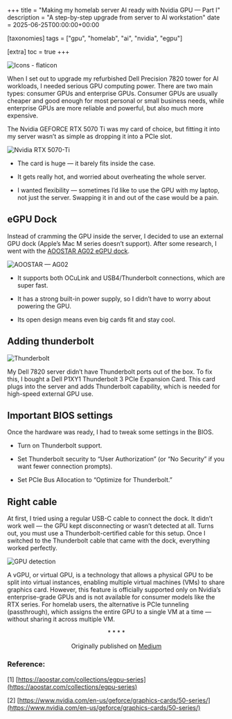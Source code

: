 +++
title = "Making my homelab server AI ready with Nvidia GPU — Part I"
description = "A step-by-step upgrade from server to AI workstation"
date = 2025-06-25T00:00:00+00:00

[taxonomies]
tags = ["gpu", "homelab", "ai", "nvidia", "egpu"]

[extra]
toc = true
+++

![Icons - flaticon](https://cdn-images-1.medium.com/max/3840/1*sYyFSKq0gUUmN7V2K8Jj4g.png)

When I set out to upgrade my refurbished Dell Precision 7820 tower for AI workloads, I needed serious GPU computing power. There are two main types: consumer GPUs and enterprise GPUs. Consumer GPUs are usually cheaper and good enough for most personal or small business needs, while enterprise GPUs are more reliable and powerful, but also much more expensive.

The Nvidia GEFORCE RTX 5070 Ti was my card of choice, but fitting it into my server wasn’t as simple as dropping it into a PCIe slot.

![Nvidia RTX 5070-Ti](https://cdn-images-1.medium.com/max/4000/0*xiMGncmNwrDR--4b.com/StaticFile/Image/Global/b456806454c82f2cf286d7c95a892515/Product/43913/Png)

* The card is huge — it barely fits inside the case.

* It gets really hot, and worried about overheating the whole server.

* I wanted flexibility — sometimes I’d like to use the GPU with my laptop, not just the server. Swapping it in and out of the case would be a pain.

## eGPU Dock

Instead of cramming the GPU inside the server, I decided to use an external GPU dock (Apple’s Mac M series doesn’t support). After some research, I went with the [AOOSTAR AG02 eGPU dock](https://aoostar.com/products/aoostar-ag01-egpu-dock-with-oculink-port-built-in-huntkey-400w-power-supply-supports-tgx-interface-hot-swap?variant=49246191223082).

![AOOSTAR — AG02](https://cdn-images-1.medium.com/max/2000/0*xqUY5lziseghMEbs)

* It supports both OCuLink and USB4/Thunderbolt connections, which are super fast.

* It has a strong built-in power supply, so I didn’t have to worry about powering the GPU.

* Its open design means even big cards fit and stay cool.

## Adding thunderbolt

![Thunderbolt](https://cdn-images-1.medium.com/max/2000/0*HJ1sORadBiScO3XV.jpg)

My Dell 7820 server didn’t have Thunderbolt ports out of the box. To fix this, I bought a Dell P1XY1 Thunderbolt 3 PCIe Expansion Card. This card plugs into the server and adds Thunderbolt capability, which is needed for high-speed external GPU use.

## Important BIOS settings

Once the hardware was ready, I had to tweak some settings in the BIOS.

* Turn on Thunderbolt support.

* Set Thunderbolt security to “User Authorization” (or “No Security” if you want fewer connection prompts).

* Set PCIe Bus Allocation to “Optimize for Thunderbolt.”

## Right cable

At first, I tried using a regular USB-C cable to connect the dock. It didn’t work well — the GPU kept disconnecting or wasn’t detected at all. Turns out, you must use a Thunderbolt-certified cable for this setup. Once I switched to the Thunderbolt cable that came with the dock, everything worked perfectly.

![GPU detection](https://cdn-images-1.medium.com/max/3816/1*y5j61AprMLy3QS8NqGFBmQ.png)

A vGPU, or virtual GPU, is a technology that allows a physical GPU to be split into virtual instances, enabling multiple virtual machines (VMs) to share graphics card. However, this feature is officially supported only on Nvidia’s enterprise-grade GPUs and is not available for consumer models like the RTX series. For homelab users, the alternative is PCIe tunneling (passthrough), which assigns the entire GPU to a single VM at a time — without sharing it across multiple VM.

<div align="center">* * * *</div>

<center>

Originally published on [Medium](https://medium.com/@madhankumaravelu93/making-my-homelab-server-ai-ready-with-nvidia-gpu-part-i-e292ad0ea042)

</center>

### Reference:

[1] [https://aoostar.com/collections/egpu-series](https://aoostar.com/collections/egpu-series)

[2] [https://www.nvidia.com/en-us/geforce/graphics-cards/50-series/](https://www.nvidia.com/en-us/geforce/graphics-cards/50-series/)

